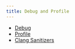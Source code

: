 ```yaml
---
title: Debug and Profile
---
```


- [Debug](/docs/debug+profile/debug/)
- [Profile](/docs/debug+profile/profile/)
- [Clang Sanitizers](/docs/debug+profile/clang/)
